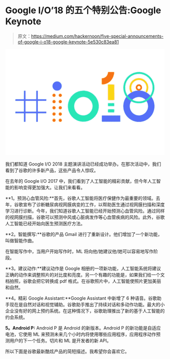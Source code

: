 # Google I/O’18 的五个特别公告:Google Keynote

> 原文：<https://medium.com/hackernoon/five-special-announcements-of-google-i-o18-google-keynote-5e530c83ea81>

![](img/d512fdc2433db73daac6f4347a0aeb03.png)

我们都知道 Google I/O 2018 主题演讲活动已经成功举办。在那次活动中，我们看到了谷歌的许多新产品，这些产品令人惊叹。

在去年的 Google I/O 2017 中，我们看到了人工智能的精彩贡献，但今年人工智能的影响变得更加强大。让我们来看看。

**1。预测心血管风险:**首先，谷歌人工智能将医疗保健作为最重要的领域。去年，谷歌宣布了诊断糖尿病视网膜病变的工作，以帮助医生通过视网膜扫描和深度学习进行诊断。今年，我们知道谷歌人工智能已经开始预测心血管风险。通过同样的视网膜扫描，谷歌可以预测中风或心脏病发作等心血管疾病的风险。此外，谷歌人工智能已经开始向医生预测医疗方法。

**2。智能撰写:**谷歌的产品 Gmail 进行了重新设计。他们增加了一个新功能，叫做智能作曲。

在智能写作中，当用户开始写作时，ML 将向他/她建议他/她可以容易地写作阶段。

**3。建议动作:**建议动作是 Google 相册的一项新功能，人工智能系统将建议正确的动作来调整照片的对比度和亮度。另一个有趣的功能是，如果我们给一个文档拍照，谷歌会把它转换成 pdf 格式。在谷歌照片中，人工智能使照片更加美丽和自然。

**4。精彩 Google Assistant:**Google Assistant 中新增了 6 种语音。谷歌助手现在是自然对话和视觉辅助。谷歌助手推出了持续对话和多动作功能。最大的小企业没有好的网上预约系统。在这种情况下，谷歌助理推出了新的基于人工智能的约会系统。

**5。Android P:** Android P 是 Android 的新版本。Android P 的新功能是自适应电池，它使用 ML 来预测未来几个小时内将使用哪些应用程序，应用程序动作预测用户的下一个任务。切片和 ML 是开发者的新 API。

所以下面是谷歌最新酷炫产品的简短描述。我希望你会喜欢它。